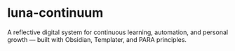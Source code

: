 # luna-continuum
A reflective digital system for continuous learning, automation, and personal growth — built with Obsidian, Templater, and PARA principles.
